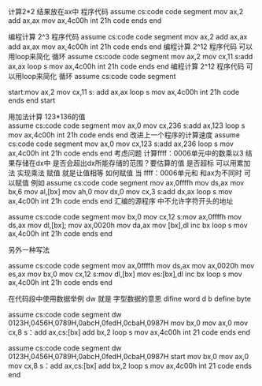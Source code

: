 计算2*2  结果放在ax中
程序代码 
assume cs:code
code segment
  mov ax,2
  add ax,ax
  mov ax,4c00h
  int 21h
code ends
end

编程计算 2^3 
程序代码
assume cs:code
  code segment
    mov ax,2
    add ax,ax
    add ax,ax
    mov ax,4c00h
    int 21h
    code ends
    end
编程计算 2^12
程序代码 可以用loop来简化 循环
assume cs:code
code segment
  mov ax,2
  mov cx,11
s:add ax,ax
  loop s
  mov ax,4c00h
  int 21h
  code ends
  end
编程计算 2^12
程序代码 可以用loop来简化 循环
assume cs:code
code segment

start:mov ax,2
  mov cx,11
s:  add ax,ax
    loop s
    mov ax,4c00h
    int 21h
code ends
end start


用加法计算 123*136的值  
assume cs:code
code segment
  mov ax,0
  mov cx,236
s:add ax,123
  loop s
  mov ax,4c00h
  int 21h
code ends
end
改进上一个程序的计算速度
assume cs:code
  code segment
    mov ax,0
    mov cx,123
  s:add ax,236
    loop s
    mov ax,4c00h
    int 21h
  code ends
end
考虑问题  计算ffff：0006单元中的数乘以3  结果存储在dx中  是否会超出dx所能存储的范围？要估算的值 是否超标
可以用累加法 实现乘法  赋值 就是让值相等  如何赋值 
当 ffff：0006单元和  和ax为不同时 可以赋值
例如
assume cs:code
code segment
  mov ax,0ffffh
  mov ds,ax
  mov bx,6
  mov al,[bx]
  mov ah,0
  mov dx,0
  mov cx,3
s:add dx,ax
  loop s
  mov ax,4c00h
  int 21h
code ends
end
 汇编的源程序 中不允许字符开头的地址
 


assume cs:code
code segment
  mov bx,0
  mov cx,12
s:mov ax,0ffffh
  mov ds,ax
  mov dl,[bx];
  mov ax,0020h
  mov da,ax
  mov [bx],dl
  inc bx
  loop s
  mov ax,4c00h
  int 21h
code ends
end


另外一种写法

assume cs:code
code segment
  mov ax,0ffffh
  mov ds,ax
  mov ax,0020h
  mov es,ax
  mov bx,0
  mov cx,12
s:mov dl,[bx]
  mov es:[bx],dl
  inc bx
  loop s
  mov ax,4c00h
  int 21h
code ends
end


在代码段中使用数据举例  dw   就是 字型数据的意思 difine word  d b   define byte


assume cs:code
code segment
  dw 0123H,0456H,0789H,0abcH,0fedH,0cbaH,0987H
  mov bx,0
  mov ax,0
  mov cx,8
s：add ax,cs:[bx]
  add bx,2
  loop s
  mov ax,4c00h
  int 21
code ends
end



assume cs:code
code segment
  dw 0123H,0456H,0789H,0abcH,0fedH,0cbaH,0987H
start mov bx,0
  mov ax,0
  mov cx,8
s：add ax,cs:[bx]
  add bx,2
  loop s
  mov ax,4c00h
  int 21
code ends
end


